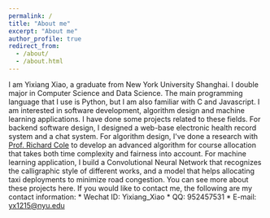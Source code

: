 ```yaml
---
permalink: /
title: "About me"
excerpt: "About me"
author_profile: true
redirect_from: 
  - /about/
  - /about.html
---
```


I am Yixiang Xiao, a graduate from New York University Shanghai. I double major in 
Computer Science and Data Science. The main programming language that I use is Python,
but I am also familiar with C and Javascript. I am interested in software development, algorithm design and 
machine learning applications. I have done some projects related to these fields. For backend software
design, I designed a web-base electronic health record system and a chat system. For algorithm design, I've done a research 
with [Prof. Richard Cole](https://cs.nyu.edu/cole/) to develop an advanced algorithm for course allocation that takes both time complexity and
fairness into account. For machine learning application, I build a Convolutional Neural Network that recognizes the calligraphic style of 
different works, and a model that helps allocating taxi deployments to minimize road congestion. You can see more about these projects here.
If you would like to contact me, the following are my contact information:
    * Wechat ID: Yixiang_Xiao
    * QQ: 952457531
    * E-mail: yx1215@nyu.edu

